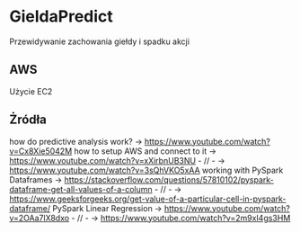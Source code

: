 # GieldaPredict
Przewidywanie zachowania giełdy i spadku akcji


## AWS
Użycie EC2

## Żródła
how do predictive analysis work? -> https://www.youtube.com/watch?v=Cx8Xie5042M
how to setup AWS and connect to it -> https://www.youtube.com/watch?v=xXirbnUB3NU
          - // -                   -> https://www.youtube.com/watch?v=3sQhVKO5xAA
working with PySpark Dataframes -> https://stackoverflow.com/questions/57810102/pyspark-dataframe-get-all-values-of-a-column
             - // -             -> https://www.geeksforgeeks.org/get-value-of-a-particular-cell-in-pyspark-dataframe/
PySpark Linear Regression -> https://www.youtube.com/watch?v=2OAa7lX8dxo
          - // -          -> https://www.youtube.com/watch?v=2m9xI4gs3HM

